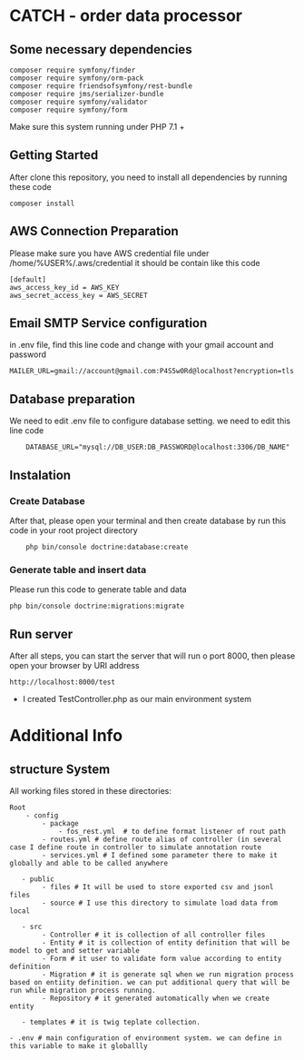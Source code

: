 # CATCH - order data processor

## Some necessary dependencies 
```
composer require symfony/finder
composer require symfony/orm-pack
composer require friendsofsymfony/rest-bundle
composer require jms/serializer-bundle
composer require symfony/validator
composer require symfony/form
```
Make sure this system running under PHP 7.1 +

## Getting Started

After clone this repository, you need to install all dependencies by running these code
```
composer install
```
## AWS Connection Preparation
Please make sure you have AWS credential file under /home/%USER%/.aws/credential
it should be contain like this code
```
[default]
aws_access_key_id = AWS_KEY
aws_secret_access_key = AWS_SECRET
```

## Email SMTP Service configuration
in .env file, find this line code and change with your gmail account and password
```
MAILER_URL=gmail://account@gmail.com:P4S5w0Rd@localhost?encryption=tls
```

## Database preparation

We need to edit .env file to configure database setting. we need to edit this line code
```
    DATABASE_URL="mysql://DB_USER:DB_PASSWORD@localhost:3306/DB_NAME"
```

## Instalation
### Create Database
After that, please open your terminal and then create database by run this code in your root project directory
```
    php bin/console doctrine:database:create
```

### Generate table and insert data
Please run this code to generate table and data 

```
php bin/console doctrine:migrations:migrate
```

## Run server
After all steps, you can start the server that will run o port 8000, then please open your browser by URI address
```
http://localhost:8000/test
```
* I created TestController.php as our main environment system


# Additional Info

## structure System

All working files stored in these directories:

```
Root
    - config
        - package
            - fos_rest.yml  # to define format listener of rout path
        - routes.yml # define route alias of controller (in several case I define route in controller to simulate annotation route
        - services.yml # I defined some parameter there to make it globally and able to be called anywhere
        
   - public
        - files # It will be used to store exported csv and jsonl files
        - source # I use this directory to simulate load data from local
        
   - src 
        - Controller # it is collection of all controller files 
        - Entity # it is collection of entity definition that will be model to get and setter variable
        - Form # it user to validate form value according to entity definition    
        - Migration # it is generate sql when we run migration process based on entiity definition. we can put additional query that will be run while migration process running.
        - Repository # it generated automatically when we create entity
        
   - templates # it is twig teplate collection.
   
- .env # main configuration of environment system. we can define in this variable to make it globallly
    
    
        

```
